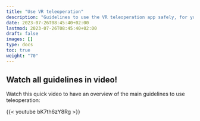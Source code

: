 ```yaml
---
title: "Use VR teleoperation"
description: "Guidelines to use the VR teleoperation app safely, for you, the robot and the surrounding people"
date: 2023-07-26T08:45:40+02:00
lastmod: 2023-07-26T08:45:40+02:00
draft: false
images: []
type: docs
toc: true
weight: "70"
---
```


## Watch all guidelines in video!
Watch this quick video to have an overview of the main guidelines to use teleoperation:  

{{< youtube bK7th6zY8Rg >}}  

</br>
